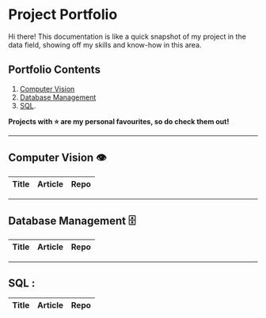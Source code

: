# Project Portfolio
Hi there! This documentation is like a quick snapshot of my project in the data field, showing off my skills and know-how in this area.

## Portfolio Contents
1. [Computer Vision](#computer-vision)
2. [Database Management](#database)
3. [SQL](#sql).


**Projects with :star: are my personal favourites, so do check them out!**
___
<a name="computer-vision"></a>
## Computer Vision :eye:
| Title | Article | Repo |
| --- | --- | --- |

___
<a name="database"></a>
## Database Management :file_cabinet:   
| Title | Article | Repo |
| --- | --- | --- |  

___
<a name="sql"></a>
## SQL :   
| Title | Article | Repo |
| --- | --- | --- |  



